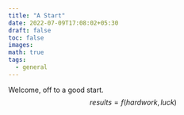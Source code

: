 ```yaml
---
title: "A Start"
date: 2022-07-09T17:08:02+05:30
draft: false
toc: false
images:
math: true
tags:
  - general
---
```

Welcome, off to a good start.
$$results = f(hard work, luck)$$
